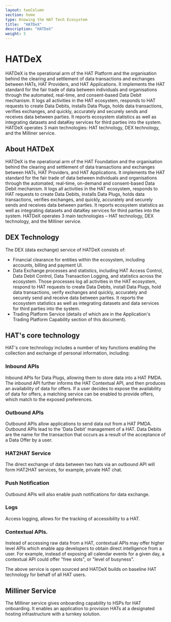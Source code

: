 ```yaml
---
layout: twoColumn
section: home
type: Knowing the HAT Tech Ecosystem
title:  "HATDeX"
description: "HATDeX"
weight: 5
---
```


# HATDeX

HATDeX is the operational arm of the HAT Platform and the organisation behind the clearing and settlement of data transactions and exchanges between HATs, HAT Providers, and HAT Applications. It implements the HAT standard for the fair trade of data between individuals and organisations through the automated, real-time, and consent-based Data Debit mechanism. It logs all activities in the HAT ecosystem, responds to HAT requests to create Data Debits, installs Data Plugs, holds data transactions, verifies exchanges, and quickly, accurately and securely sends and receives data between parties. It reports ecosystem statistics as well as integrating datasets and dataKey services for third parties into the system. HATDeX operates 3 main technologies: HAT technology, DEX technology, and the Milliner service.

## About HATDeX

HATDeX is the operational arm of the HAT Foundation and the organisation behind the clearing and settlement of data transactions and exchanges between HATs, HAT Providers, and HAT Applications. It implements the HAT standard for the fair trade of data between individuals and organisations through the automated, real-time, on-demand and consent-based Data Debit mechanism. It logs all activities in the HAT ecosystem, responds to HAT requests to create Data Debits, installs Data Plugs, holds data transactions, verifies exchanges, and quickly, accurately and securely sends and receives data between parties. It reports ecosystem statistics as well as integrating datasets and dataKey services for third parties into the system. HATDeX operates 3 main technologies – HAT technology, DEX technology, and the Milliner service.

## DEX Technology

The DEX (data exchange) service of HATDeX consists of: 
* Financial clearance for entities within the ecosystem, including accounts, billing and payment UI. 
* Data Exchange processes and statistics, including HAT Access Control, Data Debit Control, Data Transaction Logging, and statistics across the ecosystem. Those processes log all activities in the HAT ecosystem, respond to HAT requests to create Data Debits, install Data Plugs, hold data transactions, verify exchanges and quickly, accurately and securely send and receive data between parties. It reports the ecosystem statistics as well as integrating datasets and data services for third parties into the system. 
* Trading Platform Service (details of which are in the Application's Trading Platform Capability section of this document).

## HAT's core technology

HAT's core technology includes a number of key functions enabling the collection and exchange of personal information, including: 

### Inbound APIs 
Inbound APIs for Data Plugs, allowing them to store data into a HAT PMDA. The inbound API further informs the HAT Contextual API, and then produces an availability of data for offers. If a user decides to expose the availability of data for offers, a matching service can be enabled to provide offers, which match to the exposed preferences. 

### Outbound APIs
Outbound APIs allow applications to send data out from a HAT PMDA. Outbound APIs lead to the 'Data Debit' management of a HAT. Data Debits are the name for the transaction that occurs as a result of the acceptance of a Data Offer by a user. 

### HAT2HAT Service
The direct exchange of data between two hats via an outbound API will form HAT2HAT services, for example, private HAT chat. 

### Push Notification
Outbound APIs will also enable push notifications for data exchange. 

### Logs
Access logging, allows for the tracking of accessibility to a HAT. 

### Contextual APIs. 
Instead of accessing raw data from a HAT, contextual APIs may offer higher level APIs which enable app developers to obtain direct intelligence from a user. For example, instead of exposing all calendar events for a given day, a contextual API could offer "free slots", or "level of busyness".

The above service is open sourced and HATDeX builds on baseline HAT technology for behalf of all HAT users.

## Milliner Service

The Milliner service gives onboarding capability to HSPs for HAT onboarding. It enables an application to provision HATs at a designated hosting infrastructure with a turnkey solution.


